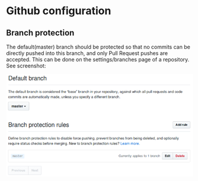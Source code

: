 # Github configuration

## Branch protection
The default(master) branch should be protected so that no commits can be directly pushed into this branch, and only
Pull Request pushes are accepted. This can be done on the settings/branches page of a repository. See screenshot:

![Github branch protection config](./image/github-branch-protection.png)
